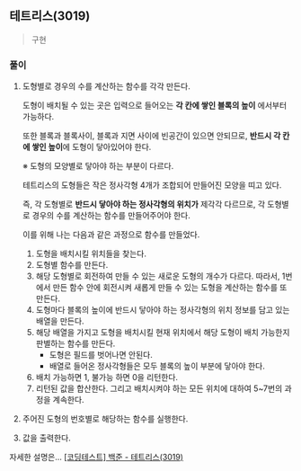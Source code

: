 ## 테트리스(3019)
> 구현

### 풀이
1. 도형별로 경우의 수를 계산하는 함수를 각각 만든다. 
   
   도형이 배치될 수 있는 곳은 입력으로 들어오는 **각 칸에 쌓인 블록의 높이** 에서부터 가능하다. 

   또한 블록과 블록사이, 블록과 지면 사이에 빈공간이 있으면 안되므로, **반드시 각 칸에 쌓인 높이**에 도형이 닿아있어야 한다. 

   ※ 도형의 모양별로 닿아야 하는 부분이 다르다. 

   테트리스의 도형들은 작은 정사각형 4개가 조합되어 만들어진 모양을 띠고 있다. 

   즉, 각 도형별로 **반드시 닿아야 하는 정사각형의 위치가** 제각각 다르므로, 각 도형별로 경우의 수를 계산하는 함수를 만들어주어야 한다. 

   이를 위해 나는 다음과 같은 과정으로 함수를 만들었다. 

    1. 도형을 배치시킬 위치들을 찾는다. 
    1. 도형별 함수를 만든다. 
    2. 해당 도형별로 회전하여 만들 수 있는 새로운 도형의 개수가 다르다. 따라서, 1번에서 만든 함수 안에 회전시켜 새롭게 만들 수 있는 도형을 계산하는 함수를 또 만든다. 
    3. 도형마다 블록의 높이에 반드시 닿아야 하는 정사각형의 위치 정보를 담고 있는 배열을 만든다. 
    4. 해당 배열을 가지고 도형을 배치시킬 현재 위치에서 해당 도형이 배치 가능한지 판별하는 함수를 만든다. 
        - 도형은 필드를 벗어나면 안된다. 
        - 배열로 들어온 정사각형들은 모두 블록의 높이 부분에 닿아야 한다. 
    5. 배치 가능하면 1, 불가능 하면 0을 리턴한다. 
    6. 리턴된 값을 합산한다. 그리고 배치시켜야 하는 모든 위치에 대하여 5~7번의 과정을 계속한다. 

2. 주어진 도형의 번호별로 해당하는 함수를 실행한다.
3. 값을 출력한다. 

자세한 설명은... [[코딩테스트] 백준 - 테트리스(3019)](https://blog.naver.com/diddnjs02/222131067108)


